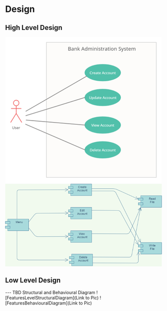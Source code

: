 # Design

## High Level Design 

![HighLevelStructuralDiagram](https://github.com/ad-6/MiniProject/blob/main/2_Design/hl_1.png)
![HighLevelBehaviouralDiagram](https://github.com/ad-6/MiniProject/blob/main/2_Design/hl_2.png)

## Low Level Design 

--- TBD Structural and Behavioural Diagram
![FeaturesLevelStructuralDiagram](Link to Pic)
![FeaturesBehaviouralDiagram](Link to Pic)
